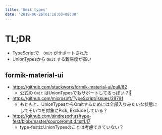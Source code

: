 ```yaml
---
title: 'Omit types'
date: '2019-06-26T01:18:00+09:00'
---
```


# TL;DR

- TypeScriptで　`Omit` がサポートされた
- UnionTypesから `Omit` する難易度が高い

## formik-material-ui

- <https://github.com/stackworx/formik-material-ui/pull/82>
  - 公式の `Omit` はUnionTypesでもサポートしてるっぽい？🤔
- <https://github.com/microsoft/TypeScript/issues/28791>
  - もともと、UnionTypesからOmitするためには全部入りみたいな状態にしてそいつを対象にPick, Excludeしている？
- <https://github.com/sindresorhus/type-fest/blob/master/source/omit.d.ts#L17>
  - type-festはUnionTypesのことは考慮できていない？

